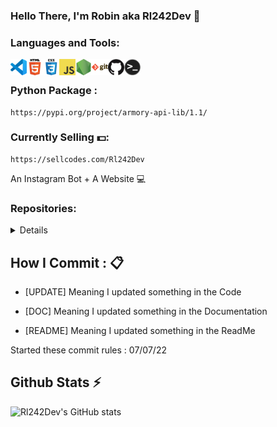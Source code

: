 ### Hello There, I'm Robin aka Rl242Dev 👋 

### Languages and Tools:

<img align="left" alt="Visual Studio Code" width="26px" src="https://raw.githubusercontent.com/github/explore/80688e429a7d4ef2fca1e82350fe8e3517d3494d/topics/visual-studio-code/visual-studio-code.png" />
<img align="left" alt="HTML5" width="26px" src="https://raw.githubusercontent.com/github/explore/80688e429a7d4ef2fca1e82350fe8e3517d3494d/topics/html/html.png" />
<img align="left" alt="CSS3" width="26px" src="https://raw.githubusercontent.com/github/explore/80688e429a7d4ef2fca1e82350fe8e3517d3494d/topics/css/css.png" />
<img align="left" alt="JavaScript" width="26px" src="https://raw.githubusercontent.com/github/explore/80688e429a7d4ef2fca1e82350fe8e3517d3494d/topics/javascript/javascript.png" />
<img align="left" alt="Node.js" width="26px" src="https://raw.githubusercontent.com/github/explore/80688e429a7d4ef2fca1e82350fe8e3517d3494d/topics/nodejs/nodejs.png" />
<img align="left" alt="Git" width="26px" src="https://raw.githubusercontent.com/github/explore/80688e429a7d4ef2fca1e82350fe8e3517d3494d/topics/git/git.png" />
<img align="left" alt="GitHub" width="26px" src="https://raw.githubusercontent.com/github/explore/78df643247d429f6cc873026c0622819ad797942/topics/github/github.png" />
<img align="left" alt="Terminal" width="26px" src="https://raw.githubusercontent.com/github/explore/80688e429a7d4ef2fca1e82350fe8e3517d3494d/topics/terminal/terminal.png" />

<br />

### Python Package :
    
    https://pypi.org/project/armory-api-lib/1.1/

### Currently Selling 💵: 

    https://sellcodes.com/Rl242Dev

An Instagram Bot + A Website 💻

### Repositories: 

<details>

## Stink : [<img align="left" width="26px" src="https://raw.githubusercontent.com/github/explore/78df643247d429f6cc873026c0622819ad797942/topics/github/github.png">][Stink] 💻
   Stink is an application develloped by [Nefta] and me.
   
   Working : ✔
   
   Status : Abandoned
## Covid-Prevention : [<img align="left" width="26px" src="https://raw.githubusercontent.com/github/explore/78df643247d429f6cc873026c0622819ad797942/topics/github/github.png">][Covid] 😷
   A module that i've created for a project.
   
   Working : ✔
   
   Status : Finished
## Pythagore Solver : [<img align="left" width="26px" src="https://raw.githubusercontent.com/github/explore/78df643247d429f6cc873026c0622819ad797942/topics/github/github.png">][Pythagore] 🎓
   A solver for Pythagore Problems, project for school.
   
   Working : ✔
   
   Status : Finished
## Website : [<img align="left" width="26px" src="https://raw.githubusercontent.com/github/explore/78df643247d429f6cc873026c0622819ad797942/topics/github/github.png">][Site] 🌐
   The code of my Website. 
   
   Working : ✔
   
   Status : Working On
## LifeMotto : [<img align="left" width="26px" src="https://raw.githubusercontent.com/github/explore/78df643247d429f6cc873026c0622819ad797942/topics/github/github.png">][LifeMotto] 💭
   A LifeMotto but the programming Version.
   
   Working : ✔
   
   Status : Finished
## AverageCalculator : [<img align="left" width="26px" src="https://raw.githubusercontent.com/github/explore/78df643247d429f6cc873026c0622819ad797942/topics/github/github.png">][Virus] 📊
   A Calculator for Averages, project for school.
   
   Working : ✔
   
   Status: Finished
## Virus : [<img align="left" width="26px" src="https://raw.githubusercontent.com/github/explore/78df643247d429f6cc873026c0622819ad797942/topics/github/github.png">][Virus] ❌ 
   Viruses that i've created,
   
      - IncognitoMode
      
      - ReplicateDosTool
      
      - IpGrefferVirus
      
      - ReplicateVirus
   
   Working : ✔
   
   Status : Finished
## IpSelect : [<img align="left" width="26px" src="https://raw.githubusercontent.com/github/explore/78df643247d429f6cc873026c0622819ad797942/topics/github/github.png">][IpSelector]📶                  
Explanation of mysql-python + simple project for showing

   Working : ✔

   Status : Finished
   
 ## ArmaDashboard : [<img align="left" width="26px" src="https://raw.githubusercontent.com/github/explore/78df643247d429f6cc873026c0622819ad797942/topics/github/github.png">][ArmaDashBoard]📄
 A DashBoard for Arma 3 Databases, explaining how to use Symfony + MySql
 
   Working : ✔
 
   Status : Finished
   
## SqlInsert : [<img align="left" width="26px" src="https://raw.githubusercontent.com/github/explore/78df643247d429f6cc873026c0622819ad797942/topics/github/github.png">][SqlInsert]📦
A Python file used to insert data easily in your sql tables.

   Working : ✔
   
   Status : Finished
   
## InfoPinger : [<img align="left" width="26px" src="https://raw.githubusercontent.com/github/explore/78df643247d429f6cc873026c0622819ad797942/topics/github/github.png">][InfoPinger]🔍
    
   A Python "Hacking" Information "software"

   Working : ✔
   
   Status : Finished
    
## SignUpPageSystem : [<img align="left" width="26px" src="https://raw.githubusercontent.com/github/explore/78df643247d429f6cc873026c0622819ad797942/topics/github/github.png">][SignUpPageSystem]📡
    
    A PHP and MySQL Page to sign up, including SQL Injection prevention
    
    Working : ✔
   
    Status : Finished
   
</details>

## How I Commit : 📋

   - [UPDATE] Meaning I updated something in the Code

   - [DOC] Meaning I updated something in the Documentation

   - [README] Meaning I updated something in the ReadMe

Started these commit rules : 07/07/22

## Github Stats :zap:

  ![Rl242Dev's GitHub stats](https://github-readme-stats.vercel.app/api?username=Rl242Dev&count_private=true&show_icons=true&theme=gotham&hide_border=true)



[Website]: https://rl242dev.github.io/Rl242.github.io/
[Covid]: https://github.com/Rl242Dev/Covid-Prevention
[Stink]: https://github.com/Rl242Dev/Stink
[Pythagore]: https://github.com/Rl242Dev/PythagoreSolver
[LifeMotto]: https://github.com/Rl242Dev/LifeMotto
[Average]: https://github.com/Rl242Dev/AverageCalculator
[Virus]: https://github.com/Rl242Dev/Virus
[Site]: https://github.com/Rl242Dev/Rl242.github.io
[Nefta]: https://github.com/Neftaaa
[IpSelector]: https://github.com/Rl242Dev/IpSelector
[ArmaDashBoard]: https://github.com/Rl242Dev/ArmaDashboard
[SqlInsert]: https://github.com/Rl242Dev/SqlInsert
[InfoPinger]: https://github.com/Rl242Dev/InfoPinger
[SignUpPageSystem]: https://github.com/Rl242Dev/SignUpPageSystem
